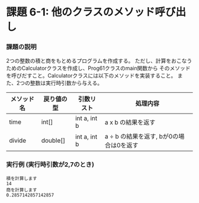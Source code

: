 # 課題 6-1: 他のクラスのメソッド呼び出し

### 課題の説明
2つの整数の積と商をもとめるプログラムを作成する。
ただし、計算をおこなうためのCalculatorクラスを作成し、Prog61クラスのmain関数から
そのメソッドを呼びだすこと。Calculatorクラスには以下のメソッドを実装すること。
また、2つの整数は実行時引数から与える。


| メソッド名  | 戻り値の型    | 引数リスト        | 処理内容                      |
|--------|----------|--------------|---------------------------|
| time   | int[]    | int a, int b | a x b の結果を返す              | 
| divide | double[] | int a, int b | a ÷ b の結果を返す, bが0の場合は0を返す | 


### 実行例 (実行時引数が2,7のとき)
```
積を計算します
14
商を計算します
0.2857142857142857
```